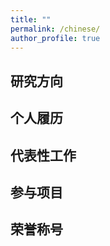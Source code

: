 ```yaml
---
title: ""
permalink: /chinese/
author_profile: true
---
```


## 研究方向

## 个人履历

## 代表性工作

## 参与项目

## 荣誉称号


